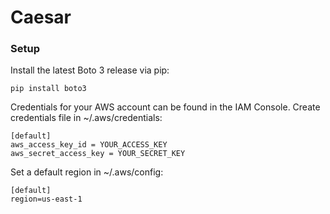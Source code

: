 # Caesar

### Setup

Install the latest Boto 3 release via pip:

```pip install boto3```

Credentials for your AWS account can be found in the IAM Console. Create credentials file in ~/.aws/credentials:

```
[default]
aws_access_key_id = YOUR_ACCESS_KEY
aws_secret_access_key = YOUR_SECRET_KEY
```

Set a default region in ~/.aws/config:

```
[default]
region=us-east-1
```

